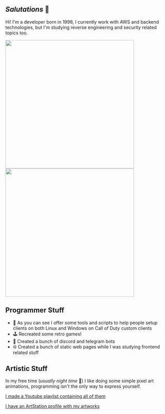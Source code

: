 ## *Salutations* 👋
Hi! I'm a developer born in 1998, I currently work with AWS and backend technologies, but I'm studying reverse engineering and security related topics too.

<img src="https://github.com/user-attachments/assets/de873013-7df4-4ca1-8596-ab3b52ea9df0" width="400" height="400"/>
<img src="https://github.com/user-attachments/assets/54c59d00-bdec-4aeb-a019-58ef46ee9fbe" width="400" height="400"/>


## Programmer Stuff
- 🚀 As you can see I offer some tools and scripts to help people setup clients on both Linux and Windows on Call of Duty custom clients
- 🕹️ Recreated some retro games!
- 🤖 Created a bunch of discord and telegram bots
- 🌐 Created a bunch of static web pages while I was studying frontend related stuff

## Artistic Stuff
In my free time (*usually night time* 🌙) I like doing some simple pixel art animations, programming isn't the only way to express yourself.

[I made a Youtube playlist containing all of them](https://www.youtube.com/playlist?list=PLt7-rFt-vkg-Rz6yp3cDInXw5yAJ6mS1j)

[I have an ArtStation profile with my artworks](https://tanooki_fra.artstation.com/)

